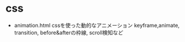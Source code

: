 # css

- animation.html cssを使った動的なアニメーション keyframe,animate, transition, before&afterの枠線, scroll検知など
